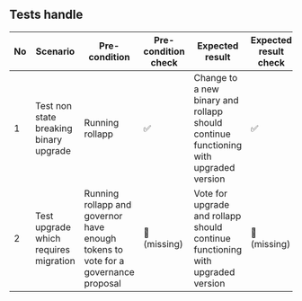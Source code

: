 ## Tests handle

| No | Scenario | Pre-condition | Pre-condition check | Expected result | Expected result check | Covered By |
|----|----------|---------------|---------------------|-----------------|-----------------------|------------|
| 1  | Test non state breaking binary upgrade | Running rollapp |  ✅ | Change to a new binary and rollapp should continue functioning with upgraded version | ✅ | [TestRollappUpgradeNonStateBreaking_EVM](../tests/rollapp_upgrade_test.go#28) [TestRollappUpgradeNonStateBreaking_Wasm](../tests/rollapp_upgrade_test.go#220) |
| 2  | Test upgrade which requires migration | Running rollapp and governor have enough tokens to vote for a governance proposal|🛑 <br> (missing) | Vote for upgrade and rollapp should continue functioning with upgraded version | 🛑 <br> (missing) | TODO |
